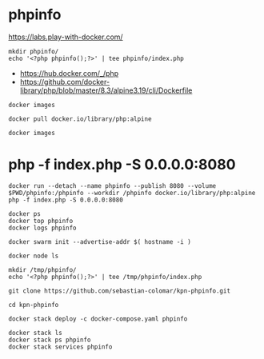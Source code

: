 # phpinfo

https://labs.play-with-docker.com/
```
mkdir phpinfo/
echo '<?php phpinfo();?>' | tee phpinfo/index.php
```
- https://hub.docker.com/_/php
- https://github.com/docker-library/php/blob/master/8.3/alpine3.19/cli/Dockerfile
```
docker images
```
```
docker pull docker.io/library/php:alpine
```
```
docker images
```
# php -f index.php -S 0.0.0.0:8080
```
docker run --detach --name phpinfo --publish 8080 --volume $PWD/phpinfo:/phpinfo --workdir /phpinfo docker.io/library/php:alpine php -f index.php -S 0.0.0.0:8080
```
```
docker ps
docker top phpinfo
docker logs phpinfo
```
```
docker swarm init --advertise-addr $( hostname -i )
```
```
docker node ls
```
```
mkdir /tmp/phpinfo/
echo '<?php phpinfo();?>' | tee /tmp/phpinfo/index.php
```
```
git clone https://github.com/sebastian-colomar/kpn-phpinfo.git

cd kpn-phpinfo
```
```
docker stack deploy -c docker-compose.yaml phpinfo
```
```
docker stack ls
docker stack ps phpinfo
docker stack services phpinfo
```
